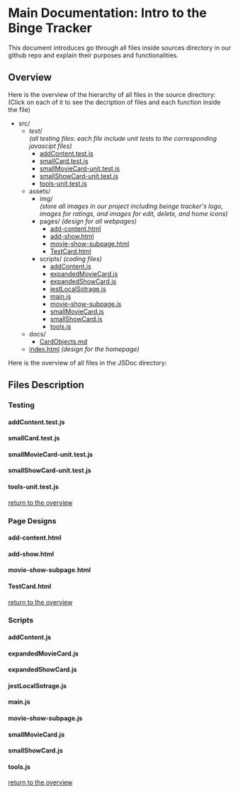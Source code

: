 # Main Documentation: Intro to the Binge Tracker

This document introduces go through all files inside sources directory in our github repo and explain their purposes and functionalities. 

## Overview
Here is the overview of the hierarchy of all files in the source directory: \
(Click on each of it to see the decription of files and each function inside the file)

- src/
  - _test_/ \
 *(all testing files: each file include unit tests to the corresponding javascipt files)*
    - [addContent.test.js](https://github.com/cse110-fa22-group9/Team9Repository/edit/main/admin/Team%20Logs/main-documentation.md#addcontenttestjs)
    - [smallCard.test.js](https://github.com/cse110-fa22-group9/Team9Repository/edit/main/admin/Team%20Logs/main-documentation.md#smallcardtestjs)
    - [smallMovieCard-unit.test.js](https://github.com/cse110-fa22-group9/Team9Repository/edit/main/admin/Team%20Logs/main-documentation.md#smallmoviecard-unittestjs)
    - [smallShowCard-unit.test.js](https://github.com/cse110-fa22-group9/Team9Repository/edit/main/admin/Team%20Logs/main-documentation.md#smallshowcard-unittestjs)
    - [tools-unit.test.js](https://github.com/cse110-fa22-group9/Team9Repository/edit/main/admin/Team%20Logs/main-documentation.md#tools-unittestjs)
  - assets/
    - img/ \
    *(store all images in our project including beinge tracker's logo, images for ratings, and images for edit, delete, and home icons)*
    - pages/ *(design for all webpages)*
      - [add-content.html](https://github.com/cse110-fa22-group9/Team9Repository/edit/main/admin/Team%20Logs/main-documentation.md#add-contenthtml)
      - [add-show.html](https://github.com/cse110-fa22-group9/Team9Repository/edit/main/admin/Team%20Logs/main-documentation.md#add-showhtml)
      - [movie-show-subpage.html](https://github.com/cse110-fa22-group9/Team9Repository/edit/main/admin/Team%20Logs/main-documentation.md#movie-show-subpagehtml)
      - [TestCard.html](https://github.com/cse110-fa22-group9/Team9Repository/edit/main/admin/Team%20Logs/main-documentation.md#TestCardhtml)
    - scripts/ *(coding files)*
      - [addContent.js](https://github.com/cse110-fa22-group9/Team9Repository/edit/main/admin/Team%20Logs/main-documentation.md#addcontentjs)
      - [expandedMovieCard.js](https://github.com/cse110-fa22-group9/Team9Repository/edit/main/admin/Team%20Logs/main-documentation.md#expandedmoviecardjs)
      - [expandedShowCard.js](https://github.com/cse110-fa22-group9/Team9Repository/edit/main/admin/Team%20Logs/main-documentation.md#expandedshowcardjs)
      - [jestLocalSotrage.js](https://github.com/cse110-fa22-group9/Team9Repository/edit/main/admin/Team%20Logs/main-documentation.md#jestlocalsotragejs)
      - [main.js](https://github.com/cse110-fa22-group9/Team9Repository/edit/main/admin/Team%20Logs/main-documentation.md#mainjs)
      - [movie-show-subpage.js](https://github.com/cse110-fa22-group9/Team9Repository/edit/main/admin/Team%20Logs/main-documentation.md#movie-show-subpagejs)
      - [smallMovieCard.js](https://github.com/cse110-fa22-group9/Team9Repository/edit/main/admin/Team%20Logs/main-documentation.md#smallmoviecardjs)
      - [smallShowCard.js](https://github.com/cse110-fa22-group9/Team9Repository/edit/main/admin/Team%20Logs/main-documentation.md#smallshowcardjs)
      - [tools.js](https://github.com/cse110-fa22-group9/Team9Repository/edit/main/admin/Team%20Logs/main-documentation.md#toolsjs)
  - docs/
    - [CardObjects.md]()
  - [index.html]() *(design for the homepage)*

Here is the overview of all files in the JSDoc directory:

## Files Description

### Testing
#### addContent.test.js
#### smallCard.test.js
#### smallMovieCard-unit.test.js
#### smallShowCard-unit.test.js
#### tools-unit.test.js
[return to the overview](https://github.com/cse110-fa22-group9/Team9Repository/edit/main/admin/Team%20Logs/main-documentation.md#overview)

### Page Designs
#### add-content.html
#### add-show.html
#### movie-show-subpage.html
#### TestCard.html
[return to the overview](https://github.com/cse110-fa22-group9/Team9Repository/edit/main/admin/Team%20Logs/main-documentation.md#overview)

### Scripts 
#### addContent.js
#### expandedMovieCard.js
#### expandedShowCard.js
#### jestLocalSotrage.js
#### main.js
#### movie-show-subpage.js
#### smallMovieCard.js
#### smallShowCard.js
#### tools.js
[return to the overview](https://github.com/cse110-fa22-group9/Team9Repository/edit/main/admin/Team%20Logs/main-documentation.md#overview)


   


